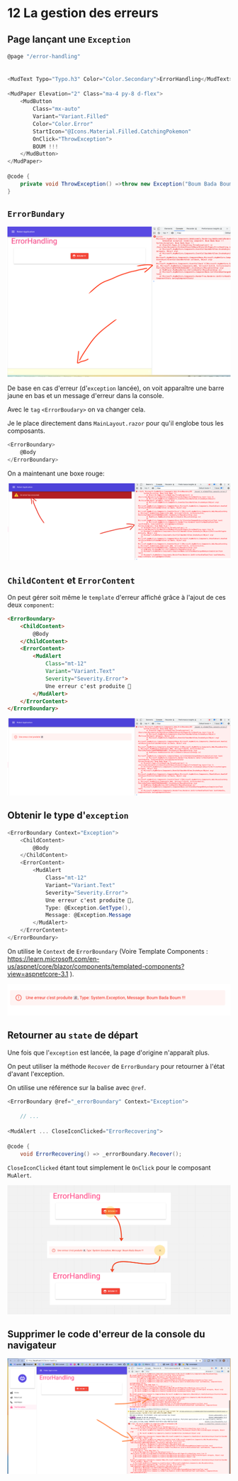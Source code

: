 # 12 La gestion des erreurs

## Page lançant une `Exception`

```cs
@page "/error-handling"


<MudText Typo="Typo.h3" Color="Color.Secondary">ErrorHandling</MudText>

<MudPaper Elevation="2" Class="ma-4 py-8 d-flex">
    <MudButton 
        Class="mx-auto"
        Variant="Variant.Filled" 
        Color="Color.Error" 
        StartIcon="@Icons.Material.Filled.CatchingPokemon"
        OnClick="ThrowException">
        BOUM !!!
    </MudButton>
</MudPaper>

@code {
    private void ThrowException() =>throw new Exception("Boum Bada Boum !!!");
}
```



## `ErrorBundary`

<img src="assets/basic-error-no-handling.png" alt="basic-error-no-handling" />

De base en cas d'erreur (d'`exception` lancée), on voit apparaître une barre jaune en bas et un message d'erreur dans la console.

Avec le `tag` `<ErrorBoudary>` on va changer cela.

Je le place directement dans `MainLayout.razor` pour qu'il englobe tous les composants.

```cs
<ErrorBoundary>
	@Body
</ErrorBoundary>
```

On a maintenant une boxe rouge:

<img src="assets/just-error-bundary-added.png" alt="just-error-bundary-added" />



## `ChildContent` et `ErrorContent`

On peut gérer soit même le `template` d'erreur affiché grâce à l'ajout de ces deux `component`:

```html
<ErrorBoundary>
    <ChildContent>
        @Body
    </ChildContent>
    <ErrorContent>
        <MudAlert
            Class="mt-12"
            Variant="Variant.Text"
            Severity="Severity.Error">
            Une erreur c'est produite 👻
        </MudAlert>
    </ErrorContent>
</ErrorBoundary>
```

<img src="assets/producted-error-custom-template.png" alt="producted-error-custom-template" />



## Obtenir le type d'`exception`

```cs
<ErrorBoundary Context="Exception">
    <ChildContent>
        @Body
    </ChildContent>
    <ErrorContent>
        <MudAlert
            Class="mt-12"
            Variant="Variant.Text"
            Severity="Severity.Error">
            Une erreur c'est produite 👻, 
            Type: @Exception.GetType(),
            Message: @Exception.Message
        </MudAlert>
    </ErrorContent>
</ErrorBoundary>
```

On utilise le `Context` de `ErrorBoundary` (Voire Template Components : https://learn.microsoft.com/en-us/aspnet/core/blazor/components/templated-components?view=aspnetcore-3.1 ).

<img src="assets/boum-badaboum-context-exception-get.png" alt="boum-badaboum-context-exception-get" />



## Retourner au `state` de départ

Une fois que l'`exception` est lancée, la page d'origine n'apparaît plus.

On peut utiliser la méthode `Recover` de `ErrorBundary` pour retourner à l'état d'avant l'exception.

On utilise une référence sur la balise avec `@ref`.

```cs
<ErrorBoundary @ref="_errorBoundary" Context="Exception">
    
    // ...
       
<MudAlert ... CloseIconClicked="ErrorRecovering">
    
@code {
    void ErrorRecovering() => _errorBoundary.Recover();
```

`CloseIconClicked` étant tout simplement le `OnClick` pour le composant `MuAlert`.

<img src="assets/recovering-error-bundary-sequence.png" alt="recovering-error-bundary-sequence" />



## Supprimer le code d'erreur de la console du navigateur

<img src="assets/error-code-in-console-delete.png" alt="error-code-in-console-delete" />













